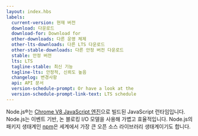 ```yaml
---
layout: index.hbs
labels:
  current-version: 현재 버전
  download: 다운로드
  download-for: Download for
  other-downloads: 다른 운영 체제
  other-lts-downloads: 다른 LTS 다운로드
  other-stable-downloads: 다른 안정 버전 다운로드
  stable: 안정 버전
  lts: LTS
  tagline-stable: 최신 기능
  tagline-lts: 안정적, 신뢰도 높음
  changelog: 변경사항
  api: API 문서
  version-schedule-prompt: Or have a look at the
  version-schedule-prompt-link-text: LTS schedule
---
```


Node.js®는 [Chrome V8 JavaScript 엔진](https://developers.google.com/v8/)으로 빌드된 JavaScript 런타임입니다.
Node.js는 이벤트 기반, 논 블로킹 I/O 모델을 사용해 가볍고 효율적입니다. Node.js의 패키지 생태계인 [npm](https://www.npmjs.com/)은
세계에서 가장 큰 오픈 소스 라이브러리 생태계이기도 합니다.
